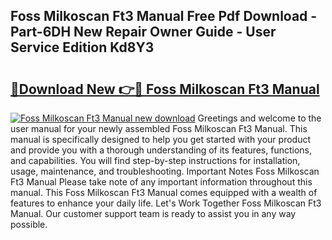 ## Foss Milkoscan Ft3 Manual Free Pdf Download - Part-6DH New Repair Owner Guide - User Service Edition Kd8Y3

# <h2><a href="http://bc2822.oget.top/?id=Foss+Milkoscan+Ft3+Manual">🔗Download New 👉🔴 Foss Milkoscan Ft3 Manual</a></h2>

[![Foss Milkoscan Ft3 Manual new download](https://i.imgur.com/5g1atiW.png)](http://bc2822.oget.top/?id=Foss+Milkoscan+Ft3+Manual)
Greetings and welcome to the user manual for your newly assembled Foss Milkoscan Ft3 Manual. This manual is specifically designed to help you get started with your product and provide you with a thorough understanding of its features, functions, and capabilities. You will find step-by-step instructions for installation, usage, maintenance, and troubleshooting. Important Notes Foss Milkoscan Ft3 Manual Please take note of any important information throughout this manual. This Foss Milkoscan Ft3 Manual comes equipped with a wealth of features to enhance your daily life. Let's Work Together Foss Milkoscan Ft3 Manual. Our customer support team is ready to assist you in any way possible.

